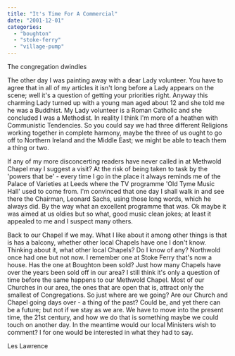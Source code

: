 ```yaml
---
title: "It's Time For A Commercial"
date: "2001-12-01"
categories: 
  - "boughton"
  - "stoke-ferry"
  - "village-pump"
---
```


The congregation dwindles

The other day I was painting away with a dear Lady volunteer. You have to agree that in all of my articles it isn't long before a Lady appears on the scene; well it's a question of getting your priorities right. Anyway this charming Lady turned up with a young man aged about 12 and she told me he was a Buddhist. My Lady volunteer is a Roman Catholic and she concluded I was a Methodist. In reality I think I'm more of a heathen with Communistic Tendencies. So you could say we had three different Religions working together in complete harmony, maybe the three of us ought to go off to Northern Ireland and the Middle East; we might be able to teach them a thing or two.

If any of my more disconcerting readers have never called in at Methwold Chapel may I suggest a visit? At the risk of being taken to task by the 'powers that be' - every time I go in the place it always reminds me of the Palace of Varieties at Leeds where the TV programme 'Old Tyme Music Hall' used to come from. I'm convinced that one day I shall walk in and see there the Chairman, Leonard Sachs, using those long words, which he always did. By the way what an excellent programme that was. Ok maybe it was aimed at us oldies but so what, good music clean jokes; at least it appealed to me and I suspect many others.

Back to our Chapel if we may. What I like about it among other things is that is has a balcony, whether other local Chapels have one I don't know. Thinking about it, what other local Chapels? Do I know of any? Northwold once had one but not now. I remember one at Stoke Ferry that's now a house. Has the one at Boughton been sold? Just how many Chapels have over the years been sold off in our area? I still think it's only a question of time before the same happens to our Methwold Chapel. Most of our Churches in our area, the ones that are open that is, attract only the smallest of Congregations. So just where are we going? Are our Church and Chapel going days over - a thing of the past? Could be, and yet there can be a future; but not if we stay as we are. We have to move into the present time, the 21st century, and how we do that is something maybe we could touch on another day. In the meantime would our local Ministers wish to comment? I for one would be interested in what they had to say.

Les Lawrence
